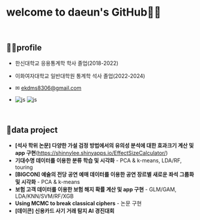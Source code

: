 

# welcome to daeun's GitHub🙋‍♀️
<br>


## 👩‍🎓profile
- 한신대학교 응용통계학 학사 졸업(2018-2022)

- 이화여자대학교 일반대학원 통계학 석사 졸업(2022-2024)
  
- ✉ ekdms8306@gmail.com
  
- ![js](https://img.shields.io/badge/R-276DC3?style=for-the-badge&logo=r&logoColor=white) ![js](https://img.shields.io/badge/Python-3776AB?style=for-the-badge&logo=python&logoColor=white)

<br>

## 📑data project
- **[석사 학위 논문] 다양한 가설 검정 방법에서의 유의성 분석에 대한 효과크기 계산 및 app 구현**(https://shinnylee.shinyapps.io/EffectSizeCalculator/)
- **기대수명 데이터를 이용한 분류 학습 및 시각화** - PCA & k-means, LDA/RF, touring
- **[BIGCON] 예술의 전당 공연 예매 데이터를 이용한 공연 장르별 새로운 좌석 그룹화 및 시각화** - PCA & k-means
- **보험 고객 데이터를 이용한 보험 해지 확률 계산 및 app 구현** - GLM/GAM, LDA/KNN/SVM/RF/XGB
- **Using MCMC to break classical ciphers** - 논문 구현
- **[데이콘] 신용카드 사기 거래 탐지 AI 경진대회**





